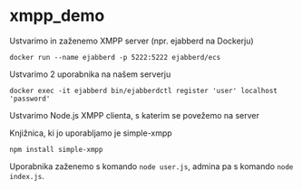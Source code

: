 # xmpp_demo

Ustvarimo in zaženemo XMPP server (npr. ejabberd na Dockerju)
```
docker run --name ejabberd -p 5222:5222 ejabberd/ecs
```

Ustvarimo 2 uporabnika na našem serverju
```
docker exec -it ejabberd bin/ejabberdctl register 'user' localhost 'password'
```

Ustvarimo Node.js XMPP clienta, s katerim se povežemo na server

Knjižnica, ki jo uporabljamo je simple-xmpp
```
npm install simple-xmpp
```

Uporabnika zaženemo s komando ```node user.js```, admina pa s komando ```node index.js```.